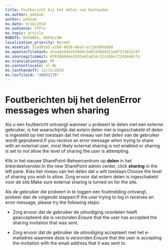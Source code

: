 ```yaml
---
title: Foutbericht bij het delen van bestanden
ms.author: pebaum
author: pebaum
ms.date: 9/18/2018
ms.audience: ITPro
ms.topic: article
ROBOTS: NOINDEX, NOFOLLOW
localization_priority: Normal
ms.assetid: 51ad61e5-a1b8-483b-b6a3-ec13ed09dd68
ms.openlocfilehash: dcea4e9de2830d4c3ddf2db84911e0f313012c9f
ms.sourcegitcommit: 0f0186044a3597e42ad14c32ca58e7224344dcfa
ms.translationtype: MT
ms.contentlocale: nl-NL
ms.lasthandoff: 12/15/2019
ms.locfileid: "40052176"
---
```

# <a name="error-messages-when-sharing"></a><span data-ttu-id="54521-102">Foutberichten bij het delen</span><span class="sxs-lookup"><span data-stu-id="54521-102">Error messages when sharing</span></span>

<span data-ttu-id="54521-103">Als u een foutbericht ontvangt wanneer u probeert te delen met een externe gebruiker, is het waarschijnlijk dat extern delen niet is ingeschakeld of delen is ingesteld op niet toestaan dat het niveau van het delen van de gebruiker wordt geprobeerd.</span><span class="sxs-lookup"><span data-stu-id="54521-103">If you receive an error message when trying to share with an external user, most likely external sharing is not enabled or sharing is set to not allow the level of sharing the user is attempting.</span></span>
  
<span data-ttu-id="54521-104">Klik in het nieuwe SharePoint-Beheercentrum op **delen** in het linkerdeelvenster.</span><span class="sxs-lookup"><span data-stu-id="54521-104">In the  new SharePoint admin center, click **sharing** in the left pane.</span></span> <span data-ttu-id="54521-105">Kies het niveau van het delen dat u wilt toestaan.</span><span class="sxs-lookup"><span data-stu-id="54521-105">Choose the level of sharing you wish to allow.</span></span> <span data-ttu-id="54521-106">Zorg ervoor dat extern delen is ingeschakeld voor de site.</span><span class="sxs-lookup"><span data-stu-id="54521-106">Make sure external sharing is turned on for the site.</span></span> 
  
<span data-ttu-id="54521-107">Als de gebruiker die probeert in te loggen een foutmelding ontvangt, probeer dan de volgende stappen:</span><span class="sxs-lookup"><span data-stu-id="54521-107">If the user trying to log in receives an error message, please try the following steps:</span></span>
  
- <span data-ttu-id="54521-108">Zorg ervoor dat de gebruiker de uitnodiging voordelen heeft geaccepteerd die is verzonden.</span><span class="sxs-lookup"><span data-stu-id="54521-108">Ensure that the user has accepted the sharing invitation that was sent.</span></span>
    
- <span data-ttu-id="54521-109">Zorg ervoor dat de gebruiker de uitnodiging accepteert met het e-mailadres waarmee deze is verzonden.</span><span class="sxs-lookup"><span data-stu-id="54521-109">Ensure that the user is accepting the invitation with the email address that it was sent to.</span></span>
    

